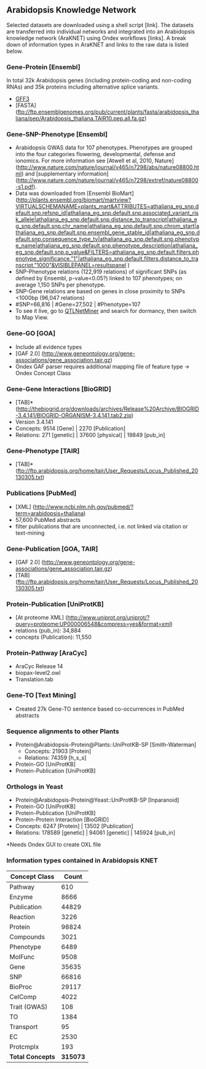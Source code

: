 ## Arabidopsis Knowledge Network
Selected datasets are downloaded using a shell script [link]. The datasets are transferred into individual networks and integrated into an Arabidopsis knowledge network (AraKNET) using Ondex workflows [links]. A break down of information types in AraKNET and links to the raw data is listed below.

### Gene-Protein [Ensembl]
In total 32k Arabidopsis genes (including protein-coding and non-coding RNAs) and 35k proteins including alternative splice variants.
* [GFF3](ftp://ftp.ensemblgenomes.org/pub/current/plants/gff3/arabidopsis_thaliana/Arabidopsis_thaliana.TAIR10.32.gff3.gz)
* [FASTA] (ftp://ftp.ensemblgenomes.org/pub/current/plants/fasta/arabidopsis_thaliana/pep/Arabidopsis_thaliana.TAIR10.pep.all.fa.gz)

### Gene-SNP-Phenotype [Ensembl]
* Arabidopsis GWAS data for 107 phenotypes. Phenotypes are grouped into the four categories flowering, developmental, defense and ionomics. For more information see [Atwell et al, 2010, Nature] (http://www.nature.com/nature/journal/v465/n7298/abs/nature08800.html) and [supplementary information] (http://www.nature.com/nature/journal/v465/n7298/extref/nature08800-s1.pdf).
* Data was downloaded from [Ensembl BioMart] (http://plants.ensembl.org/biomart/martview?VIRTUALSCHEMANAME=plants_mart&ATTRIBUTES=athaliana_eg_snp.default.snp.refsnp_id|athaliana_eg_snp.default.snp.associated_variant_risk_allele|athaliana_eg_snp.default.snp.distance_to_transcript|athaliana_eg_snp.default.snp.chr_name|athaliana_eg_snp.default.snp.chrom_start|athaliana_eg_snp.default.snp.ensembl_gene_stable_id|athaliana_eg_snp.default.snp.consequence_type_tv|athaliana_eg_snp.default.snp.phenotype_name|athaliana_eg_snp.default.snp.phenotype_description|athaliana_eg_snp.default.snp.p_value&FILTERS=athaliana_eg_snp.default.filters.phenotype_significance."1"|athaliana_eg_snp.default.filters.distance_to_transcript."1000"&VISIBLEPANEL=resultspanel
)
* SNP-Phenotype relations (122,919 relations) of significant SNPs (as defined by Ensembl, p-value<0.05?) linked to 107 phenotypes; on average 1,150 SNPs per phenotype.
* SNP-Gene relations are based on genes in close proximity to SNPs <1000bp (96,047 relations)
* #SNP=66,816 | #Gene=27,502 | #Phenotype=107
* To see it live, go to [QTLNetMiner](https://ondex.rothamsted.ac.uk/QTLNetMinerArabidopsis/) and search for dormancy, then switch to Map View.

### Gene-GO [GOA]
* Include all evidence types
* [GAF 2.0] (http://www.geneontology.org/gene-associations/gene_association.tair.gz)
* Ondex GAF parser requires additional mapping file of feature type -> Ondex Concept Class


### Gene-Gene Interactions [BioGRID]
* [TAB]* (http://thebiogrid.org/downloads/archives/Release%20Archive/BIOGRID-3.4.141/BIOGRID-ORGANISM-3.4.141.tab2.zip)
* Version 3.4.141
* Concepts: 9514 [Gene] | 2270 [Publication]
* Relations: 271 [genetic] | 37600 [physical] | 19849 [pub_in]

### Gene-Phenotype [TAIR]
* [TAB]* (ftp://ftp.arabidopsis.org/home/tair/User_Requests/Locus_Published_20130305.txt)

### Publications [PubMed]
* [XML] (http://www.ncbi.nlm.nih.gov/pubmed/?term=arabidopsis+thaliana)
* 57,600 PubMed abstracts
* filter publications that are unconnected, i.e. not linked via citation or text-mining

### Gene-Publication [GOA, TAIR]
* [GAF 2.0] (http://www.geneontology.org/gene-associations/gene_association.tair.gz)
* [TAB] (ftp://ftp.arabidopsis.org/home/tair/User_Requests/Locus_Published_20130305.txt)

### Protein-Publication [UniProtKB]
* [At proteome XML] (http://www.uniprot.org/uniprot/?query=proteome:UP000006548&compress=yes&format=xml)
* relations (pub_in): 34,884
* concepts (Publication): 11,550

### Protein-Pathway [AraCyc]
* AraCyc Release 14
* biopax-level2.owl
* Translation.tab

### Gene-TO [Text Mining]
* Created 27k Gene-TO sentence based co-occurrences in PubMed abstracts

### Sequence alignments to other Plants
* Protein@Arabidopsis-Protein@Plants::UniProtKB-SP [Smith-Waterman]
  * Concepts: 21903 [Protein]
  * Relations: 74359 [h_s_s]
*  Protein-GO [UniProtKB]
*  Protein-Publication [UniProtKB]

### Orthologs in Yeast
*  Protein@Arabidopsis-Protein@Yeast::UniProtKB-SP [Inparanoid]
*  Protein-GO [UniProtKB]
*  Protein-Publication [UniProtKB]
*  Protein-Protein Interaction [BioGRID]
  * Concepts: 6247 [Protein] | 13502 [Publication]
  * Relations: 178589 [genetic] | 94061 [genetic] | 145924 [pub_in]


*Needs Ondex GUI to create OXL file


### Information types contained in Arabidopsis KNET

Concept Class | Count
--------------|------
Pathway | 610
Enzyme	| 8666
Publication | 44829
Reaction | 3226
Protein	| 98824
Compounds | 3021
Phenotype | 6489
MolFunc	| 9508
Gene | 35635
SNP | 66816
BioProc	| 29117
CelComp	| 4022
Trait (GWAS) | 108
TO | 1384
Transport | 95
EC | 2530
Protcmplx | 193
**Total Concepts** | **315073**
